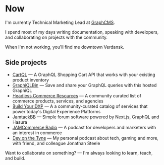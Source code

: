 # Now

I'm currently Technical Marketing Lead at [GraphCMS](https://graphcms.com).

I spend most of my days writing documentation, speaking with developers, and collaborating on projects with the community.

When I'm not working, you'll find me downtown Verdansk.

## Side projects

- [CartQL](https://cartql.com) &mdash; A GraphQL Shopping Cart API that works with your existing product inventory
- [GraphiQLBin](https://graphiqlbin.com) &mdash; Save and share your GraphQL queries with this hosted GraphiQL
- [Headless Commerce Resources](https://headlesscommerce.org) &mdash; A community curated list of commerce products, services, and agencies
- [Build Your DXP](https://buildyourdxp.com) &mdash; A a community-curated catalog of services that power today's Digital Experience Platforms
- [JamtackBB](https://jamstackbb.dev) &mdash; Simple forum software powered by Next.js, GraphQL and Hasura
- [JAMCommerce Radio](https://jamcommerce.dev) &mdash; A podcast for developers and marketers with an interest in commerce
- [Dev on the Tyne](https://podcasts.apple.com/gb/podcast/dev-on-the-tyne/id1497049763) &mdash; My personal podcast about tech, gaming and more, with friend, and colleague Jonathan Steele

Want to collaborate on something? &mdash; I'm always looking to learn, teach, and build.
